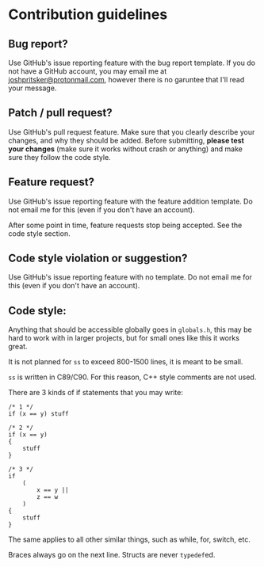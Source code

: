 # Contribution guidelines

## Bug report?
Use GitHub's issue reporting feature with the bug report template.
If you do not have a GitHub account, you may email me at joshpritsker@protonmail.com, however there is no garuntee that I'll read your message.

## Patch / pull request?
Use GitHub's pull request feature.  Make sure that you clearly describe your changes, and why they should be added.
Before submitting, **please test your changes** (make sure it works without crash or anything) and make sure they follow the code style.

## Feature request?
Use GitHub's issue reporting feature with the feature addition template.  Do not email me for this (even if you don't have an account).

After some point in time, feature requests stop being accepted.  See the code style section.

## Code style violation or suggestion?
Use GitHub's issue reporting feature with no template.  Do not email me for this (even if you don't have an account).

## Code style:
Anything that should be accessible globally goes in `globals.h`, this may be hard to work with in larger projects, but for small ones like this it works great.

It is not planned for `ss` to exceed 800-1500 lines, it is meant to be small.

`ss` is written in C89/C90.  For this reason, C++ style comments are not used.

There are 3 kinds of if statements that you may write:
```
/* 1 */
if (x == y) stuff

/* 2 */
if (x == y)
{
	stuff
}

/* 3 */
if
	(
		x == y ||
		z == w
	)
{
	stuff
}
```

The same applies to all other similar things, such as while, for, switch, etc.

Braces always go on the next line.  Structs are never `typedef`ed.